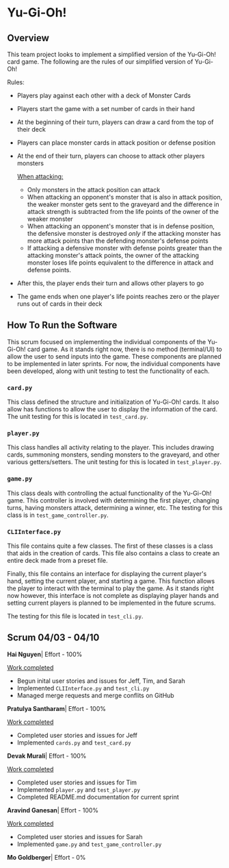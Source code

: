 # Yu-Gi-Oh!

## Overview
This team project looks to implement a simplified version of the Yu-Gi-Oh! card game. The following are the rules of our simplified version of Yu-Gi-Oh!

Rules:
- Players play against each other with a deck of Monster Cards
- Players start the game with a set number of cards in their hand
- At the beginning of their turn, players can draw a card from the top of their deck
- Players can place monster cards in attack position or defense position
- At the end of their turn, players can choose to attack other players monsters

    <ins>When attacking:</ins>
    - Only monsters in the attack position can attack
    - When attacking an opponent's monster that is also in attack position, the weaker monster gets sent to the graveyard and the difference in attack strength is subtracted from the life points of the owner of the weaker monster
    - When attacking an opponent's monster that is in defense position, the defensive monster is destroyed *only* if the attacking monster has more attack points than the defending monster's defense points
    - If attacking a defensive monster with defense points greater than the attacking monster's attack points, the owner of the attacking monster loses life points equivalent to the difference in attack and defense points.

- After this, the player ends their turn and allows other players to go
- The game ends when one player's life points reaches zero or the player runs out of cards in their deck

## How To Run the Software

This scrum focused on implementing the individual components of the Yu-Gi-Oh! card game. As it stands right now, there is no method (terminal/UI) to allow the user to send inputs into the game. These components are planned to be implemented in later sprints. For now, the individual components have been developed, along with unit testing to test the functionality of each.

### `card.py`

This class defined the structure and initialization of Yu-Gi-Oh! cards. It also allow has functions to allow the user to display the information of the card. The unit testing for this is located in `test_card.py`.

### `player.py`

This class handles all activity relating to the player. This includes drawing cards, summoning monsters, sending monsters to the graveyard, and other various getters/setters. The unit testing for this is located in `test_player.py`.

### `game.py`
This class deals with controlling the actual functionality of the Yu-Gi-Oh! game. This controller is involved with determining the first player, changing turns, having monsters attack, determining a winner, etc. The testing for this class is in `test_game_controller.py`.

### `CLIInterface.py`

This file contains quite a few classes. The first of these classes is a class that aids in the creation of cards. This file also contains a class to create an entire deck made from a preset file.

Finally, this file contains an interface for displaying the current player's hand, setting the current player, and starting a game. This function allows the player to interact with the terminal to play the game. As it stands right now however, this interface is not complete as displaying player hands and setting current players is planned to be implemented in the future scrums.

The testing for this file is located in `test_cli.py`.


## Scrum 04/03 - 04/10

**Hai Nguyen**| Effort - 100%

<ins>Work completed</ins>
- Begun inital user stories and issues for Jeff, Tim, and Sarah
- Implemented `CLIInterface.py` and `test_cli.py`
- Managed merge requests and merge conflits on GitHub

**Pratulya Santharam**| Effort - 100%

<ins>Work completed</ins>
- Completed user stories and issues for Jeff
- Implemented `cards.py` and `test_card.py`

**Devak Murali**| Effort - 100%

<ins>Work completed</ins>
- Completed user stories and issues for Tim
- Implemented `player.py` and `test_player.py`
- Completed README.md documentation for current sprint

**Aravind Ganesan**| Effort - 100%

<ins>Work completed</ins>
- Completed user stories and issues for Sarah
- Implemented `game.py` and `test_game_controller.py`

**Mo Goldberger**| Effort - 0%
